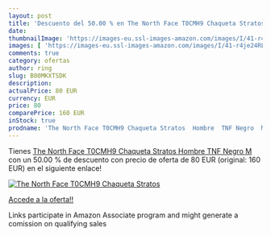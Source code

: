 ```yaml
---
layout: post
title: 'Descuento del 50.00 % en The North Face T0CMH9 Chaqueta Stratos  '
date: 
thumbnailImage: 'https://images-eu.ssl-images-amazon.com/images/I/41-r4je24RL._SL200_.jpg'
images: [ 'https://images-eu.ssl-images-amazon.com/images/I/41-r4je24RL._SL200_.jpg' ]
comments: true
category: ofertas
author: ring
slug: B00MKXTSDK
description:
actualPrice: 80 EUR
currency: EUR
price: 80
comparePrice: 160 EUR
inStock: true
prodname: 'The North Face T0CMH9 Chaqueta Stratos  Hombre  TNF Negro  M'
---
```


Tienes [The North Face T0CMH9 Chaqueta Stratos  Hombre  TNF Negro  M](https://www.amazon.es/dp/B00MKXTSDK/?tag=tolees-21) con un 50.00 % de descuento con precio de oferta de 80 EUR (original: 160 EUR) en el siguiente enlace!

[![The North Face T0CMH9 Chaqueta Stratos  ](https://images-eu.ssl-images-amazon.com/images/I/41-r4je24RL._SL200_.jpg)](https://www.amazon.es/dp/B00MKXTSDK/?tag=tolees-21)

[Accede a la oferta!!](https://www.amazon.es/dp/B00MKXTSDK/?tag=tolees-21)

Links participate in Amazon Associate program and might generate a comission on qualifying sales


